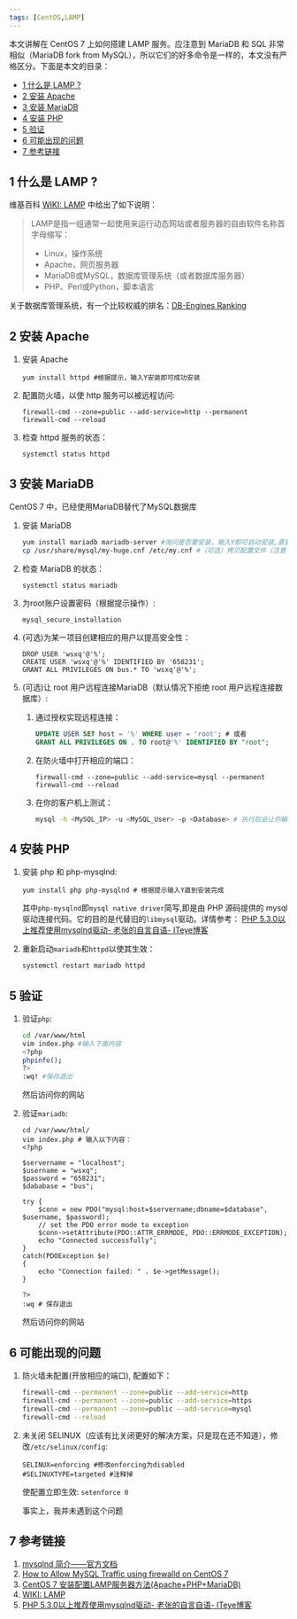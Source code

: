 ```yaml
---
tags: [CentOS,LAMP]
---
```


本文讲解在 CentOS 7 上如何搭建 LAMP 服务。应注意到 MariaDB 和 SQL 非常相似（MariaDB fork from MySQL），所以它们的好多命令是一样的，本文没有严格区分。下面是本文的目录：

<p id="markdown-toc"></p>
<!-- vim-markdown-toc GFM -->

* [1 什么是 LAMP ?](#1-什么是-lamp-)
* [2 安装 Apache](#2-安装-apache)
* [3 安装 MariaDB](#3-安装-mariadb)
* [4 安装 PHP](#4-安装-php)
* [5 验证](#5-验证)
* [6 可能出现的问题](#6-可能出现的问题)
* [7 参考链接](#7-参考链接)

<!-- vim-markdown-toc -->

## 1 什么是 LAMP ?
维基百科 [WIKI: LAMP][wiki-lamp] 中给出了如下说明：

[wiki-lamp]:https://zh.wikipedia.org/wiki/LAMP

> LAMP是指一组通常一起使用来运行动态网站或者服务器的自由软件名称首字母缩写：
> 
> * Linux，操作系统
> * Apache，网页服务器
> * MariaDB或MySQL，数据库管理系统（或者数据库服务器）
> * PHP、Perl或Python，脚本语言

关于数据库管理系统，有一个比较权威的排名：[DB-Engines Ranking](https://db-engines.com/en/ranking)

## 2 安装 Apache
1. 安装 Apache
   ```
   yum install httpd #根据提示，输入Y安装即可成功安装
   ```
   
2. 配置防火墙，以使 http 服务可以被远程访问:
   ```
   firewall-cmd --zone=public --add-service=http --permanent 
   firewall-cmd --reload
   ```
   
3. 检查 httpd 服务的状态：
   ```
   systemctl status httpd
   ```


## 3 安装 MariaDB
CentOS 7 中，已经使用MariaDB替代了MySQL数据库
1. 安装 MariaDB
   ```bash
   yum install mariadb mariadb-server #询问是否要安装，输入Y即可自动安装,直到安装完成
   cp /usr/share/mysql/my-huge.cnf /etc/my.cnf #（可选）拷贝配置文件（注意：如果/etc目录下面默认有一个my.cnf，直接覆盖即可）
   ```

2. 检查 MariaDB 的状态：
   ```
   systemctl status mariadb
   ```
   
3. 为root账户设置密码（根据提示操作）: 
   ```
   mysql_secure_installation
   ```
   
4. (可选)为某一项目创建相应的用户以提高安全性：
   ```
   DROP USER 'wsxq'@'%';
   CREATE USER 'wsxq'@'%' IDENTIFIED BY '658231';
   GRANT ALL PRIVILEGES ON bus.* TO 'wsxq'@'%';
   ```
   
   

5. (可选)让 root 用户远程连接MariaDB（默认情况下拒绝 root 用户远程连接数据库）: 
   1. 通过授权实现远程连接：
      ```sql
      UPDATE USER SET host = '%' WHERE user = 'root'; # 或者
      GRANT ALL PRIVILEGES ON . TO root@'%' IDENTIFIED BY "root";
      ```
   
   2. 在防火墙中打开相应的端口：
      ```
      firewall-cmd --zone=public --add-service=mysql --permanent 
      firewall-cmd --reload
      ```

   3. 在你的客户机上测试：

      ```bash
      mysql -h <MySQL_IP> -u <MySQL_User> -p <Database> # 执行后会让你输入相应用户的密码
      ```


## 4 安装 PHP
1. 安装 php 和 php-mysqlnd: 
   
   ```
   yum install php php-mysqlnd # 根据提示输入Y直到安装完成
   ```
   
   其中`php-mysqlnd`即`mysql native driver`简写,即是由 PHP 源码提供的 mysql 驱动连接代码。它的目的是代替旧的`libmysql`驱动。详情参考： [PHP 5.3.0以上推荐使用mysqlnd驱动- 老张的自言自语- ITeye博客][mysqlnd]
   
   [mysqlnd]:http://zhangxugg-163-com.iteye.com/blog/1894990
   
2. 重新启动`mariadb`和`httpd`以使其生效：
   ```bash
   systemctl restart mariadb httpd
   ```

## 5 验证
1. 验证`php`:
   ```bash
   cd /var/www/html
   vim index.php #输入下面内容
   <?php
   phpinfo();
   ?>
   :wq! #保存退出
   ```

   然后访问你的网站
   
2. 验证`mariadb`:
   ```
   cd /var/www/html/
   vim index.php # 输入以下内容：
   <?php
   
   $servername = "localhost";
   $username = "wsxq";
   $password = "658231";
   $dababase = "bus";
   
   try {
       $conn = new PDO("mysql:host=$servername;dbname=$database", $username, $password);
       // set the PDO error mode to exception
       $conn->setAttribute(PDO::ATTR_ERRMODE, PDO::ERRMODE_EXCEPTION);
       echo "Connected successfully";
   }
   catch(PDOException $e)
   {
       echo "Connection failed: " . $e->getMessage();
   }
   
   ?>
   :wq # 保存退出
   ```

   然后访问你的网站


## 6 可能出现的问题
1. 防火墙未配置(开放相应的端口), 配置如下：
   ```bash
   firewall-cmd --permanent --zone=public --add-service=http
   firewall-cmd --permanent --zone=public --add-service=https
   firewall-cmd --permanent --zone=public --add-service=mysql
   firewall-cmd --reload
   ```

2. 未关闭 SELINUX（应该有比关闭更好的解决方案，只是现在还不知道），修改`/etc/selinux/config`:
   ```
   SELINUX=enforcing #修改enforcing为disabled
   #SELINUXTYPE=targeted #注释掉
   ```
   使配置立即生效: `setenforce 0`

   事实上，我并未遇到这个问题

## 7 参考链接
1. [mysqlnd 简介——官方文档](https://php.net/manual/zh/intro.mysqlnd.php)
2. [How to Allow MySQL Traffic using firewalld on CentOS 7](https://wiki.mikejung.biz/Firewalld)
3. [CentOS 7 安装配置LAMP服务器方法(Apache+PHP+MariaDB) ](https://my.oschina.net/sallency/blog/467647)
4. [WIKI: LAMP][wiki-lamp]
5. [PHP 5.3.0以上推荐使用mysqlnd驱动- 老张的自言自语- ITeye博客][mysqlnd]
